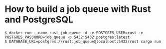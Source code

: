 # How to build a job queue with Rust and PostgreSQL


```shell
$ docker run --name rust_job_queue -d -e POSTGRES_USER=rust -e POSTGRES_PASSWORD=job_queue -p 5432:5432 postgres:latest
$ DATABASE_URL=postgres://rust:job_queue@localhost:5432/rust cargo run
```

